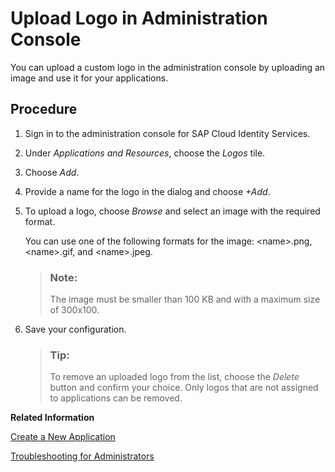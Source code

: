 <!-- loio41e762720703456dba48b4135bbc38eb -->

# Upload Logo in Administration Console

You can upload a custom logo in the administration console by uploading an image and use it for your applications. 



## Procedure

1.  Sign in to the administration console for SAP Cloud Identity Services.

2.  Under *Applications and Resources*, choose the *Logos* tile.

3.  Choose *Add*.

4.  Provide a name for the logo in the dialog and choose *\+Add*.

5.  To upload a logo, choose *Browse* and select an image with the required format.

    You can use one of the following formats for the image: <name\>.png, <name\>.gif, and <name\>.jpeg.

    > ### Note:  
    > The image must be smaller than 100 KB and with a maximum size of 300x100.

6.  Save your configuration.

    > ### Tip:  
    > To remove an uploaded logo from the list, choose the *Delete* button and confirm your choice. Only logos that are not assigned to applications can be removed.


**Related Information**  


[Create a New Application](create-a-new-application-0d4b255.md "You can create a new application and customize it to comply with your company requirements.")

[Troubleshooting for Administrators](troubleshooting-for-administrators-f80beb5.md "This section is intended to help administrators deal with error messages in the administration console for SAP Cloud Identity Services.")

